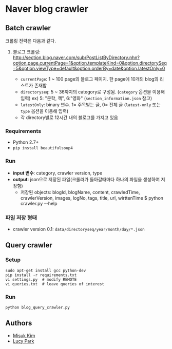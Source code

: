 # Naver blog crawler

## Batch crawler

크롤링 전략은 다음과 같다.

1. 블로그 크롤링: http://section.blog.naver.com/sub/PostListByDirectory.nhn?option.page.currentPage=1&option.templateKind=0&option.directorySeq=5&option.viewType=default&option.orderBy=date&option.latestOnly=0
    - `currentPage`: 1 ~ 100 page의 블로그 페이지. 한 page에 10개의 blog의 리스트가 존재함
    - `directoryseq`: 5 ~ 36까지의 category로 구성됨. (`category` 옵션을 이용해 입력)
        ex) 5: "문학, 책", 6:"영화" (`section_information.json` 참고)
    - `latestOnly`: binary 변수. 1= 주목받는 글, 0= 전체 글 (`latest-only` 또는 `type` 옵션을 이용해 입력)
    
    * 각 directory별로 12시간 내의 블로그를 가지고 있음 

### Requirements

- Python 2.7+
- `pip install beautifulsoup4`

### Run

- **input 변수**: category, crawler version, type
- **output**: json으로 저장된 파일(크롤러가 돌아갈때마다 하나의 파일을 생성하여 저장함)
	- 저장된 objects: blogId, blogName, content, crawledTime, crawlerVersion, images, logNo, tags, title, url, wirttenTime
    $ python crawler.py --help

### 파일 저장 형태

- crawler version 0.1: `data/directoryseq/year/month/day/*.json`

## Query crawler

### Setup

    sudo apt-get install gcc python-dev
    pip install -r requirements.txt
    vi settings.py  # modify REMOTE
    vi queries.txt  # leave queries of interest

### Run

    python blog_query_crawler.py

## Authors

- [Misuk Kim](http://github.com/misuke88)
- [Lucy Park](http://github.com/e9t)
